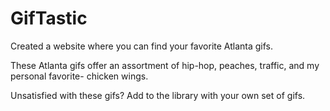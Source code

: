 # GifTastic

Created a website where you can find your favorite Atlanta gifs.

These Atlanta gifs offer an assortment of hip-hop, peaches, traffic, and my personal favorite- chicken wings.

Unsatisfied with these gifs? Add to the library with your own set of gifs. 

